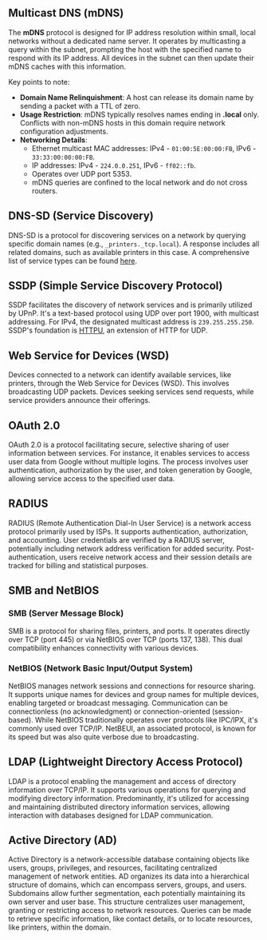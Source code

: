 ## Multicast DNS (mDNS)

The **mDNS** protocol is designed for IP address resolution within small, local networks without a dedicated name server. It operates by multicasting a query within the subnet, prompting the host with the specified name to respond with its IP address. All devices in the subnet can then update their mDNS caches with this information.

Key points to note:
- **Domain Name Relinquishment**: A host can release its domain name by sending a packet with a TTL of zero.
- **Usage Restriction**: mDNS typically resolves names ending in **.local** only. Conflicts with non-mDNS hosts in this domain require network configuration adjustments.
- **Networking Details**:
  - Ethernet multicast MAC addresses: IPv4 - `01:00:5E:00:00:FB`, IPv6 - `33:33:00:00:00:FB`.
  - IP addresses: IPv4 - `224.0.0.251`, IPv6 - `ff02::fb`.
  - Operates over UDP port 5353.
  - mDNS queries are confined to the local network and do not cross routers.

## DNS-SD (Service Discovery)

DNS-SD is a protocol for discovering services on a network by querying specific domain names (e.g., `_printers._tcp.local`). A response includes all related domains, such as available printers in this case. A comprehensive list of service types can be found [here](http://www.dns-sd.org/ServiceTypes.html).

## SSDP (Simple Service Discovery Protocol)

SSDP facilitates the discovery of network services and is primarily utilized by UPnP. It's a text-based protocol using UDP over port 1900, with multicast addressing. For IPv4, the designated multicast address is `239.255.255.250`. SSDP's foundation is [HTTPU](https://en.wikipedia.org/wiki/HTTPU), an extension of HTTP for UDP.


## Web Service for Devices (WSD)
Devices connected to a network can identify available services, like printers, through the Web Service for Devices (WSD). This involves broadcasting UDP packets. Devices seeking services send requests, while service providers announce their offerings.

## OAuth 2.0
OAuth 2.0 is a protocol facilitating secure, selective sharing of user information between services. For instance, it enables services to access user data from Google without multiple logins. The process involves user authentication, authorization by the user, and token generation by Google, allowing service access to the specified user data.

## RADIUS
RADIUS (Remote Authentication Dial-In User Service) is a network access protocol primarily used by ISPs. It supports authentication, authorization, and accounting. User credentials are verified by a RADIUS server, potentially including network address verification for added security. Post-authentication, users receive network access and their session details are tracked for billing and statistical purposes.

## SMB and NetBIOS

### SMB (Server Message Block)
SMB is a protocol for sharing files, printers, and ports. It operates directly over TCP (port 445) or via NetBIOS over TCP (ports 137, 138). This dual compatibility enhances connectivity with various devices.

### NetBIOS (Network Basic Input/Output System)
NetBIOS manages network sessions and connections for resource sharing. It supports unique names for devices and group names for multiple devices, enabling targeted or broadcast messaging. Communication can be connectionless (no acknowledgment) or connection-oriented (session-based). While NetBIOS traditionally operates over protocols like IPC/IPX, it's commonly used over TCP/IP. NetBEUI, an associated protocol, is known for its speed but was also quite verbose due to broadcasting.

## LDAP (Lightweight Directory Access Protocol)
LDAP is a protocol enabling the management and access of directory information over TCP/IP. It supports various operations for querying and modifying directory information. Predominantly, it's utilized for accessing and maintaining distributed directory information services, allowing interaction with databases designed for LDAP communication.

## Active Directory (AD)
Active Directory is a network-accessible database containing objects like users, groups, privileges, and resources, facilitating centralized management of network entities. AD organizes its data into a hierarchical structure of domains, which can encompass servers, groups, and users. Subdomains allow further segmentation, each potentially maintaining its own server and user base. This structure centralizes user management, granting or restricting access to network resources. Queries can be made to retrieve specific information, like contact details, or to locate resources, like printers, within the domain.

